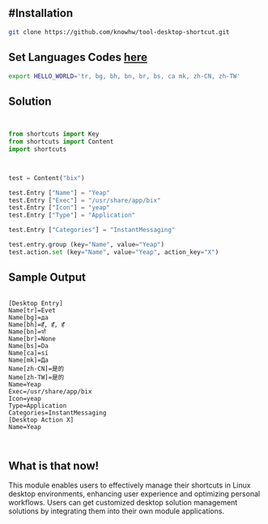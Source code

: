 
## #Installation
~~~bash
git clone https://github.com/knowhw/tool-desktop-shortcut.git
~~~

## 


## Set Languages Codes [here]( gist.github.com/knowhw/0adeb98e98f319efe0b668697042a737 )
```bash
export HELLO_WORLD='tr, bg, bh, bn, br, bs, ca mk, zh-CN, zh-TW'
```


##  Solution
```py


from shortcuts import Key
from shortcuts import Content
import shortcuts



test = Content("bix")

test.Entry ["Name"] = "Yeap"
test.Entry ["Exec"] = "/usr/share/app/bix"
test.Entry ["Icon"] = "yeap"
test.Entry ["Type"] = "Application"

test.Entry ["Categories"] = "InstantMessaging"

test.entry.group (key="Name", value="Yeap")
test.action.set (key="Name", value="Yeap", action_key="X")
```



## Sample Output 
```

[Desktop Entry]
Name[tr]=Evet
Name[bg]=да
Name[bh]=हँ, हँ, हँ
Name[bn]=হ্যাঁ
Name[br]=None
Name[bs]=Da
Name[ca]=sí
Name[mk]=Да
Name[zh-CN]=是的
Name[zh-TW]=是的
Name=Yeap
Exec=/usr/share/app/bix
Icon=yeap
Type=Application
Categories=InstantMessaging
[Desktop Action X]
Name=Yeap



```

## What is that now!

This module enables users to effectively manage their shortcuts in Linux desktop environments, enhancing user experience and optimizing personal workflows. Users can get customized desktop solution management solutions by integrating them into their own module applications.






